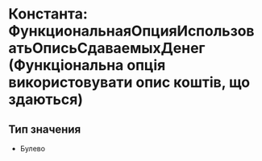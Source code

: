 ﻿# Константа: ФункциональнаяОпцияИспользоватьОписьСдаваемыхДенег (Функціональна опція використовувати опис коштів, що здаються)

## Тип значения

- Булево

